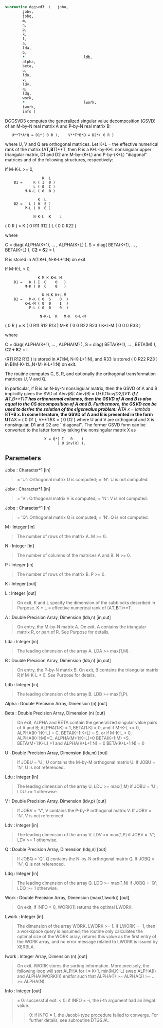 ```fortran
subroutine dggsvd3	(	jobu,
		jobv,
		jobq,
		m,
		n,
		p,
		k,
		l,
		a,
		lda,
		b,
		*                           ldb,
		alpha,
		beta,
		u,
		ldu,
		v,
		ldv,
		q,
		ldq,
		work,
		*                           lwork,
		iwork,
		info )
```

 DGGSVD3 computes the generalized singular value decomposition (GSVD)
 of an M-by-N real matrix A and P-by-N real matrix B:

       U**T*A*Q = D1*( 0 R ),    V**T*B*Q = D2*( 0 R )

 where U, V and Q are orthogonal matrices.
 Let K+L = the effective numerical rank of the matrix (A**T,B**T)**T,
 then R is a K+L-by-K+L nonsingular upper triangular matrix, D1 and
 D2 are M-by-(K+L) and P-by-(K+L) "diagonal" matrices and of the
 following structures, respectively:

 If M-K-L >= 0,

                     K  L
        D1 =     K ( I  0 )
                 L ( 0  C )
             M-K-L ( 0  0 )

                   K  L
        D2 =   L ( 0  S )
             P-L ( 0  0 )

                 N-K-L  K    L
   ( 0 R ) = K (  0   R11  R12 )
             L (  0    0   R22 )

 where

   C = diag( ALPHA(K+1), ... , ALPHA(K+L) ),
   S = diag( BETA(K+1),  ... , BETA(K+L) ),
   C**2 + S**2 = I.

   R is stored in A(1:K+L,N-K-L+1:N) on exit.

 If M-K-L < 0,

                   K M-K K+L-M
        D1 =   K ( I  0    0   )
             M-K ( 0  C    0   )

                     K M-K K+L-M
        D2 =   M-K ( 0  S    0  )
             K+L-M ( 0  0    I  )
               P-L ( 0  0    0  )

                    N-K-L  K   M-K  K+L-M
   ( 0 R ) =     K ( 0    R11  R12  R13  )
               M-K ( 0     0   R22  R23  )
             K+L-M ( 0     0    0   R33  )

 where

   C = diag( ALPHA(K+1), ... , ALPHA(M) ),
   S = diag( BETA(K+1),  ... , BETA(M) ),
   C**2 + S**2 = I.

   (R11 R12 R13 ) is stored in A(1:M, N-K-L+1:N), and R33 is stored
   ( 0  R22 R23 )
   in B(M-K+1:L,N+M-K-L+1:N) on exit.

 The routine computes C, S, R, and optionally the orthogonal
 transformation matrices U, V and Q.

 In particular, if B is an N-by-N nonsingular matrix, then the GSVD of
 A and B implicitly gives the SVD of A*inv(B):
                      A*inv(B) = U*(D1*inv(D2))*V**T.
 If ( A**T,B**T)**T  has orthonormal columns, then the GSVD of A and B is
 also equal to the CS decomposition of A and B. Furthermore, the GSVD
 can be used to derive the solution of the eigenvalue problem:
                      A**T*A x = lambda* B**T*B x.
 In some literature, the GSVD of A and B is presented in the form
                  U**T*A*X = ( 0 D1 ),   V**T*B*X = ( 0 D2 )
 where U and V are orthogonal and X is nonsingular, D1 and D2 are
 ``diagonal''.  The former GSVD form can be converted to the latter
 form by taking the nonsingular matrix X as

                      X = Q*( I   0    )
                            ( 0 inv(R) ).

## Parameters
Jobu : Character*1 [in]
> = 'U':  Orthogonal matrix U is computed;
> = 'N':  U is not computed.

Jobv : Character*1 [in]
> = 'V':  Orthogonal matrix V is computed;
> = 'N':  V is not computed.

Jobq : Character*1 [in]
> = 'Q':  Orthogonal matrix Q is computed;
> = 'N':  Q is not computed.

M : Integer [in]
> The number of rows of the matrix A.  M >= 0.

N : Integer [in]
> The number of columns of the matrices A and B.  N >= 0.

P : Integer [in]
> The number of rows of the matrix B.  P >= 0.

K : Integer [out]

L : Integer [out]
> On exit, K and L specify the dimension of the subblocks
> described in Purpose.
> K + L = effective numerical rank of (A**T,B**T)**T.

A : Double Precision Array, Dimension (lda,n) [in,out]
> On entry, the M-by-N matrix A.
> On exit, A contains the triangular matrix R, or part of R.
> See Purpose for details.

Lda : Integer [in]
> The leading dimension of the array A. LDA >= max(1,M).

B : Double Precision Array, Dimension (ldb,n) [in,out]
> On entry, the P-by-N matrix B.
> On exit, B contains the triangular matrix R if M-K-L < 0.
> See Purpose for details.

Ldb : Integer [in]
> The leading dimension of the array B. LDB >= max(1,P).

Alpha : Double Precision Array, Dimension (n) [out]

Beta : Double Precision Array, Dimension (n) [out]
> On exit, ALPHA and BETA contain the generalized singular
> value pairs of A and B;
> ALPHA(1:K) = 1,
> BETA(1:K)  = 0,
> and if M-K-L >= 0,
> ALPHA(K+1:K+L) = C,
> BETA(K+1:K+L)  = S,
> or if M-K-L < 0,
> ALPHA(K+1:M)=C, ALPHA(M+1:K+L)=0
> BETA(K+1:M) =S, BETA(M+1:K+L) =1
> and
> ALPHA(K+L+1:N) = 0
> BETA(K+L+1:N)  = 0

U : Double Precision Array, Dimension (ldu,m) [out]
> If JOBU = 'U', U contains the M-by-M orthogonal matrix U.
> If JOBU = 'N', U is not referenced.

Ldu : Integer [in]
> The leading dimension of the array U. LDU >= max(1,M) if
> JOBU = 'U'; LDU >= 1 otherwise.

V : Double Precision Array, Dimension (ldv,p) [out]
> If JOBV = 'V', V contains the P-by-P orthogonal matrix V.
> If JOBV = 'N', V is not referenced.

Ldv : Integer [in]
> The leading dimension of the array V. LDV >= max(1,P) if
> JOBV = 'V'; LDV >= 1 otherwise.

Q : Double Precision Array, Dimension (ldq,n) [out]
> If JOBQ = 'Q', Q contains the N-by-N orthogonal matrix Q.
> If JOBQ = 'N', Q is not referenced.

Ldq : Integer [in]
> The leading dimension of the array Q. LDQ >= max(1,N) if
> JOBQ = 'Q'; LDQ >= 1 otherwise.

Work : Double Precision Array, Dimension (max(1,lwork)) [out]
> On exit, if INFO = 0, WORK(1) returns the optimal LWORK.

Lwork : Integer [in]
> The dimension of the array WORK. LWORK >= 1.
> If LWORK = -1, then a workspace query is assumed; the routine
> only calculates the optimal size of the WORK array, returns
> this value as the first entry of the WORK array, and no error
> message related to LWORK is issued by XERBLA.

Iwork : Integer Array, Dimension (n) [out]
> On exit, IWORK stores the sorting information. More
> precisely, the following loop will sort ALPHA
> for I = K+1, min(M,K+L)
> swap ALPHA(I) and ALPHA(IWORK(I))
> endfor
> such that ALPHA(1) >= ALPHA(2) >= ... >= ALPHA(N).

Info : Integer [out]
> = 0:  successful exit.
> < 0:  if INFO = -i, the i-th argument had an illegal value.
> > 0:  if INFO = 1, the Jacobi-type procedure failed to
> converge.  For further details, see subroutine DTGSJA.

